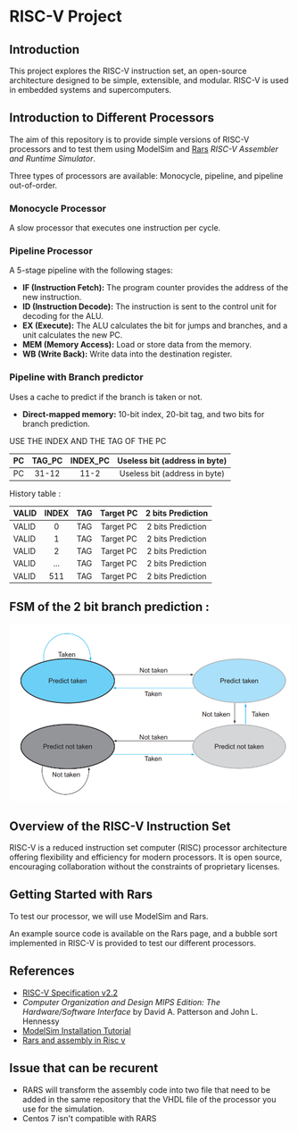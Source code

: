 # RISC-V Project

## Introduction

This project explores the RISC-V instruction set, an open-source architecture designed to be simple, extensible, and modular. RISC-V is used in embedded systems and supercomputers.

## Introduction to Different Processors

The aim of this repository is to provide simple versions of RISC-V processors and to test them using ModelSim and [Rars](https://github.com/TheThirdOne/rars) _RISC-V Assembler and Runtime Simulator_.

Three types of processors are available: Monocycle, pipeline, and pipeline out-of-order.

### Monocycle Processor

A slow processor that executes one instruction per cycle.

### Pipeline Processor

A 5-stage pipeline with the following stages:

- **IF (Instruction Fetch):** The program counter provides the address of the new instruction.
- **ID (Instruction Decode):** The instruction is sent to the control unit for decoding for the ALU.
- **EX (Execute):** The ALU calculates the bit for jumps and branches, and a unit calculates the new PC.
- **MEM (Memory Access):** Load or store data from the memory.
- **WB (Write Back):** Write data into the destination register.

### Pipeline with Branch predictor

Uses a cache to predict if the branch is taken or not.

- **Direct-mapped memory:** 10-bit index, 20-bit tag, and two bits for branch prediction.

USE THE INDEX AND THE TAG OF THE PC

| PC     | TAG_PC| INDEX_PC| Useless bit (address in byte) |
|:-------|:---:|:-----------:|:----------:|
| PC     | 31-12 |  11-2   | Useless bit (address in byte) |

History table : 

|VALID |INDEX| TAG | Target PC | 2 bits Prediction |
|:-------|:---:|:-----------:|:----------:|:----------:|
|VALID |0| TAG | Target PC | 2 bits Prediction |
|VALID |1| TAG | Target PC | 2 bits Prediction |
|VALID |2| TAG | Target PC | 2 bits Prediction |
|VALID |...| TAG | Target PC | 2 bits Prediction |
|VALID | 511 |TAG | Target PC | 2 bits Prediction |


## FSM of the 2 bit branch prediction : 

![Schematic of the 2 bit predictor](https://github.com/RISCeirb/Risc-v-processor/blob/main/Picture/2%20bit%20predictor.png)

## Overview of the RISC-V Instruction Set

RISC-V is a reduced instruction set computer (RISC) processor architecture offering flexibility and efficiency for modern processors. It is open source, encouraging collaboration without the constraints of proprietary licenses.

## Getting Started with Rars

To test our processor, we will use ModelSim and Rars.

An example source code is available on the Rars page, and a bubble sort implemented in RISC-V is provided to test our different processors.

## References

- [RISC-V Specification v2.2](https://riscv.org/wp-content/uploads/2017/05/riscv-spec-v2.2.pdf)
- *Computer Organization and Design MIPS Edition: The Hardware/Software Interface* by David A. Patterson and John L. Hennessy
- [ModelSim Installation Tutorial](https://www.youtube.com/watch?v=Ubcm996KKhU)
- [Rars and assembly in Risc v](https://github.com/darnuria/esgi-riscv)

## Issue that can be recurent

- RARS will transform the assembly code into two file that need to be added in the same repository that the VHDL file of the processor you use for the simulation.
- Centos 7 isn't compatible with RARS

